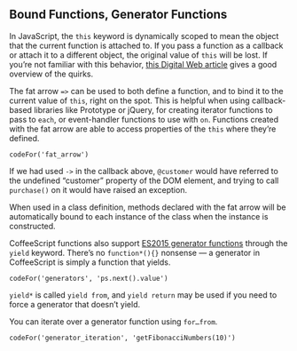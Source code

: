 ## Bound Functions, Generator Functions

In JavaScript, the `this` keyword is dynamically scoped to mean the object that the current function is attached to. If you pass a function as a callback or attach it to a different object, the original value of `this` will be lost. If you’re not familiar with this behavior, [this Digital Web article](http://64.13.255.16/articles/scope_in_javascript/) gives a good overview of the quirks.

The fat arrow `=>` can be used to both define a function, and to bind it to the current value of `this`, right on the spot. This is helpful when using callback-based libraries like Prototype or jQuery, for creating iterator functions to pass to `each`, or event-handler functions to use with `on`. Functions created with the fat arrow are able to access properties of the `this` where they’re defined.

```
codeFor('fat_arrow')
```

If we had used `->` in the callback above, `@customer` would have referred to the undefined “customer” property of the DOM element, and trying to call `purchase()` on it would have raised an exception.

When used in a class definition, methods declared with the fat arrow will be automatically bound to each instance of the class when the instance is constructed.

CoffeeScript functions also support [ES2015 generator functions](https://developer.mozilla.org/en-US/docs/Web/JavaScript/Reference/Statements/function*) through the `yield` keyword. There’s no `function*(){}` nonsense — a generator in CoffeeScript is simply a function that yields.

```
codeFor('generators', 'ps.next().value')
```

`yield*` is called `yield from`, and `yield return` may be used if you need to force a generator that doesn’t yield.

You can iterate over a generator function using `for…from`.

```
codeFor('generator_iteration', 'getFibonacciNumbers(10)')
```
